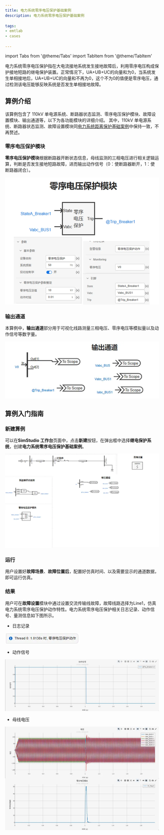 ```yaml
---
title: 电力系统零序电压保护基础案例
description: 电力系统零序电压保护基础案例

tags:
- emtlab
- cases

---
```


<!-- import DocCardList from '@theme/DocCardList';

<DocCardList /> -->


import Tabs from '@theme/Tabs'
import TabItem from '@theme/TabItem'

电力系统零序电压保护指在大电流接地系统发生接地故障后，利用零序电压构成保护接地短路的继电保护装置。正常情况下，UA+UB+UC的向量和为0，当系统发生单相接地后，UA+UB+UC的向量和不再为0，这个不为0的值便是零序电压，通过检测该电压能够反映系统是否发生单相接地故障。


## 算例介绍
该算例包含了 110kV 单电源系统、断路器状态监测、零序电压保护模块、故障设置模块、输出通道等，以下为各功能模块的详细介绍。
其中，110kV 单电源系统、断路器状态监测、故障设置模块同[电力系统距离保护基础案例](docs/cases/10-emtlab/10-typical-cases/130-relay-protection-system/10-basic-protection-cases/10-distance-protection-case/index.md)中保持一致，不再赘述。

### 零序电压保护模块

**零序电压保护模块**根据断路器开断状态信息，母线监测的三相电压进行相关逻辑运算，判断是否发生接地短路故障，进而输出动作信号（0：使断路器断开，1：使断路器闭合）。

![零序电压保护模块](./_zerovoltageprotection.png)



### 输出通道

本算例中，**输出通道**部分用于可视化线路测量三相电压、零序电压等模拟量以及动作信号等数字量。

![输出通道](./_outputchannel.png)

### 

## 算例入门指南

### 新建算例

可以在**SimStudio 工作台**页面中，点击**新建**按钮，在弹出框中选择**继电保护系统**，创建**电力系统零序电压保护基础案例**。

![电力系统零序电压保护基础案例](./_case.png)


### 运行

  用户设置好**故障场景**、**故障位置后**，配置好仿真时间、以及需要显示的通道数据，即可运行仿真。



### 结果

用户可在**故障设置**模块中通过设置交流传输线故障，故障线路选择为Line1，仿真电力系统零序电压保护动作特性。电力系统零序电压保护相关日志记录、动作信号、量测信息如下图所示。


- 日志记录

![日志记录](./_log1.png)

- 动作信号

![动作信号](./_trip1.png)


- 母线电压
  
![母线电压](./_voltage.png)







